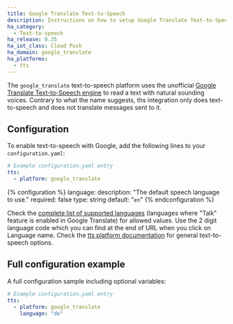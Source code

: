 ```yaml
---
title: Google Translate Text-to-Speech
description: Instructions on how to setup Google Translate Text-to-Speech with Home Assistant.
ha_category:
  - Text-to-speech
ha_release: 0.35
ha_iot_class: Cloud Push
ha_domain: google_translate
ha_platforms:
  - tts
---
```


The `google_translate` text-to-speech platform uses the unofficial [Google Translate Text-to-Speech engine](https://translate.google.com/) to read a text with natural sounding voices.  Contrary to what the name suggests, ths integration only does text-to-speech and does not translate messages sent to it.

## Configuration

To enable text-to-speech with Google, add the following lines to your `configuration.yaml`:

```yaml
# Example configuration.yaml entry
tts:
  - platform: google_translate
```

{% configuration %}
language:
  description: "The default speech language to use."
  required: false
  type: string
  default: "`en`"
{% endconfiguration %}

Check the [complete list of supported languages](https://translate.google.com/intl/en_ALL/about/languages/) (languages where "Talk" feature is enabled in Google Translate) for allowed values.
Use the 2 digit language code which you can find at the end of URL when you click on Language name.
Check the [tts platform documentation](https://www.home-assistant.io/integrations/tts/) for general text-to-speech options.

## Full configuration example

A full configuration sample including optional variables:

```yaml
# Example configuration.yaml entry
tts:
  - platform: google_translate
    language: "de"
```
